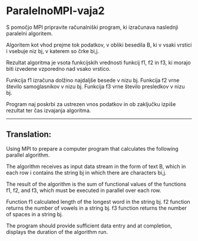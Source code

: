# ParalelnoMPI-vaja2
S pomočjo MPI pripravite računalniški program, ki izračunava naslednji paralelni algoritem.

Algoritem kot vhod prejme tok podatkov, v obliki besedila B, ki v vsaki vrstici i vsebuje niz bj, v katerem so črke bi,j.

Rezultat algoritma je vsota funkcijskih vrednosti funkcij f1, f2 in f3, ki morajo biti izvedene vzporedno nad vsako vrstico.

Funkcija f1 izračuna dolžino najdaljše besede v nizu bj.
Funkcija f2 vrne število samoglasnikov v nizu bj.
Funkcija f3 vrne število presledkov v nizu bj.

Program naj poskrbi za ustrezen vnos podatkov in ob zaključku izpiše rezultat ter čas izvajanja algoritma.

-----------------------------------------------------------------------------------------------
Translation:
-----------------------------------------------------------------------------------------------
Using MPI to prepare a computer program that calculates the following parallel algorithm.

The algorithm receives as input data stream in the form of text B, which in each row i contains the string bj in which there are characters bi,j.

The result of the algorithm is the sum of functional values of the functions f1, f2, and f3, which must be executed in parallel over each row.

Function f1 calculated length of the longest word in the string bj.
f2 function returns the number of vowels in a string bj.
f3 function returns the number of spaces in a string bj.

The program should provide sufficient data entry and at completion, displays the duration of the algorithm run.
